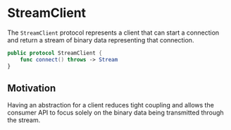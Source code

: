 # StreamClient

The `StreamClient` protocol represents a client that can start a connection and return a stream of binary data representing that connection.

```swift
public protocol StreamClient {
    func connect() throws -> Stream
}
```

## Motivation

Having an abstraction for a client reduces tight coupling and allows the consumer API to focus solely on the binary data being transmitted through the stream.